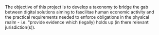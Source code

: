 The objective of this project is to develop a taxonomy to bridge the gab between digital solutions aiming to fascilitae human economic activity and the practical requirements needed to enforce obligations in the physical realm - i.e. "provide evidence which (legally) holds up (in there relevant jurisdiction(s)).
